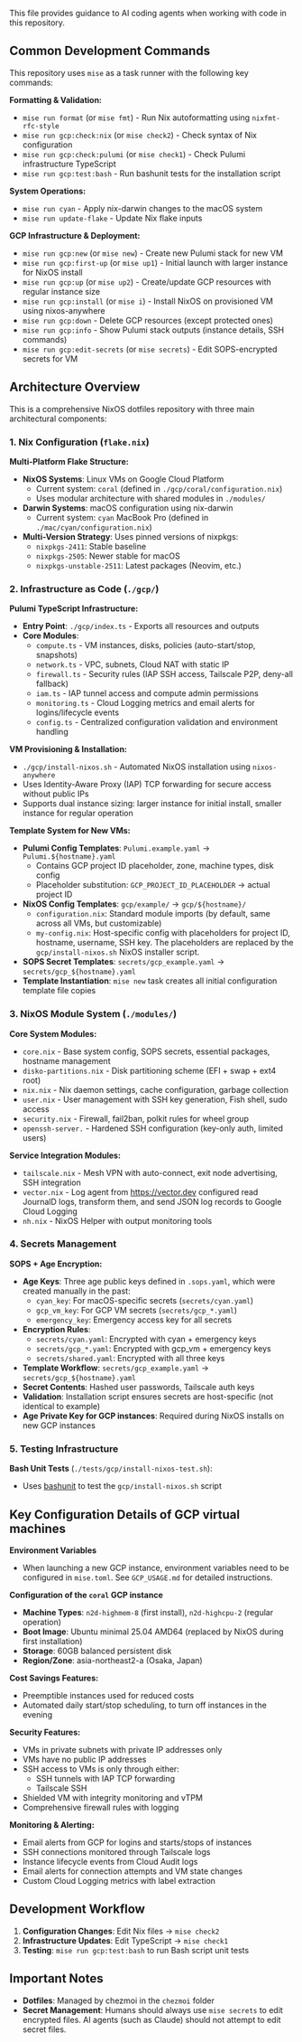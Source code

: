 This file provides guidance to AI coding agents when working with code in this repository.

## Common Development Commands

This repository uses `mise` as a task runner with the following key commands:

**Formatting & Validation:**
- `mise run format` (or `mise fmt`) - Run Nix autoformatting using `nixfmt-rfc-style`
- `mise run gcp:check:nix` (or `mise check2`) - Check syntax of Nix configuration
- `mise run gcp:check:pulumi` (or `mise check1`) - Check Pulumi infrastructure TypeScript
- `mise run gcp:test:bash` - Run bashunit tests for the installation script

**System Operations:**
- `mise run cyan` - Apply nix-darwin changes to the macOS system
- `mise run update-flake` - Update Nix flake inputs

**GCP Infrastructure & Deployment:**

- `mise run gcp:new` (or `mise new`) - Create new Pulumi stack for new VM
- `mise run gcp:first-up` (or `mise up1`) - Initial launch with larger instance for NixOS install
- `mise run gcp:up` (or `mise up2`) - Create/update GCP resources with regular instance size
- `mise run gcp:install` (or `mise i`) - Install NixOS on provisioned VM using nixos-anywhere
- `mise run gcp:down` - Delete GCP resources (except protected ones)
- `mise run gcp:info` - Show Pulumi stack outputs (instance details, SSH commands)
- `mise run gcp:edit-secrets` (or `mise secrets`) - Edit SOPS-encrypted secrets for VM

## Architecture Overview

This is a comprehensive NixOS dotfiles repository with three main architectural components:

### 1. Nix Configuration (`flake.nix`)

**Multi-Platform Flake Structure:**
- **NixOS Systems**: Linux VMs on Google Cloud Platform
  - Current system: `coral` (defined in `./gcp/coral/configuration.nix`)
  - Uses modular architecture with shared modules in `./modules/`
- **Darwin Systems**: macOS configuration using nix-darwin
  - Current system: `cyan` MacBook Pro (defined in `./mac/cyan/configuration.nix`)
- **Multi-Version Strategy**: Uses pinned versions of nixpkgs:
  - `nixpkgs-2411`: Stable baseline
  - `nixpkgs-2505`: Newer stable for macOS
  - `nixpkgs-unstable-2511`: Latest packages (Neovim, etc.)

### 2. Infrastructure as Code (`./gcp/`)

**Pulumi TypeScript Infrastructure:**
- **Entry Point**: `./gcp/index.ts` - Exports all resources and outputs
- **Core Modules**:
  - `compute.ts` - VM instances, disks, policies (auto-start/stop, snapshots)
  - `network.ts` - VPC, subnets, Cloud NAT with static IP
  - `firewall.ts` - Security rules (IAP SSH access, Tailscale P2P, deny-all fallback)
  - `iam.ts` - IAP tunnel access and compute admin permissions
  - `monitoring.ts` - Cloud Logging metrics and email alerts for logins/lifecycle events
  - `config.ts` - Centralized configuration validation and environment handling

**VM Provisioning & Installation:**
- `./gcp/install-nixos.sh` - Automated NixOS installation using `nixos-anywhere`
- Uses Identity-Aware Proxy (IAP) TCP forwarding for secure access without public IPs
- Supports dual instance sizing: larger instance for initial install, smaller instance for regular operation

**Template System for New VMs:**
- **Pulumi Config Templates**: `Pulumi.example.yaml` → `Pulumi.${hostname}.yaml`
  - Contains GCP project ID placeholder, zone, machine types, disk config
  - Placeholder substitution: `GCP_PROJECT_ID_PLACEHOLDER` → actual project ID
- **NixOS Config Templates**: `gcp/example/` → `gcp/${hostname}/`
  - `configuration.nix`: Standard module imports (by default, same across all VMs, but customizable)
  - `my-config.nix`: Host-specific config with placeholders for project ID, hostname, username, SSH key. The placeholders are replaced by the `gcp/install-nixos.sh` NixOS installer script.
- **SOPS Secret Templates**: `secrets/gcp_example.yaml` → `secrets/gcp_${hostname}.yaml`
- **Template Instantiation**: `mise new` task creates all initial configuration template file copies

### 3. NixOS Module System (`./modules/`)

**Core System Modules:**
- `core.nix` - Base system config, SOPS secrets, essential packages, hostname management
- `disko-partitions.nix` - Disk partitioning scheme (EFI + swap + ext4 root)
- `nix.nix` - Nix daemon settings, cache configuration, garbage collection
- `user.nix` - User management with SSH key generation, Fish shell, sudo access
- `security.nix` - Firewall, fail2ban, polkit rules for wheel group
- `openssh-server.` - Hardened SSH configuration (key-only auth, limited users)

**Service Integration Modules:**
- `tailscale.nix` - Mesh VPN with auto-connect, exit node advertising, SSH integration
- `vector.nix` - Log agent from https://vector.dev configured read JournalD logs, transform them, and send JSON log records to Google Cloud Logging
- `nh.nix` - NixOS Helper with output monitoring tools

### 4. Secrets Management

**SOPS + Age Encryption:**
- **Age Keys**: Three age public keys defined in `.sops.yaml`, which were created manually in the past:
  - `cyan_key`: For macOS-specific secrets (`secrets/cyan.yaml`)
  - `gcp_vm_key`: For GCP VM secrets (`secrets/gcp_*.yaml`)
  - `emergency_key`: Emergency access key for all secrets
- **Encryption Rules**:
  - `secrets/cyan.yaml`: Encrypted with cyan + emergency keys
  - `secrets/gcp_*.yaml`: Encrypted with gcp_vm + emergency keys
  - `secrets/shared.yaml`: Encrypted with all three keys
- **Template Workflow**: `secrets/gcp_example.yaml` → `secrets/gcp_${hostname}.yaml`
- **Secret Contents**: Hashed user passwords, Tailscale auth keys
- **Validation**: Installation script ensures secrets are host-specific (not identical to example)
- **Age Private Key for GCP instances**: Required during NixOS installs on new GCP instances

### 5. Testing Infrastructure

**Bash Unit Tests** (`./tests/gcp/install-nixos-test.sh`):
- Uses [bashunit](https://bashunit.typeddevs.com) to test the `gcp/install-nixos.sh` script

## Key Configuration Details of GCP virtual machines

**Environment Variables**
- When launching a new GCP instance, environment variables need to be configured in `mise.toml`. See `GCP_USAGE.md` for detailed instructions.

**Configuration of the `coral` GCP instance**
- **Machine Types**: `n2d-highmem-8` (first install), `n2d-highcpu-2` (regular operation)
- **Boot Image**: Ubuntu minimal 25.04 AMD64 (replaced by NixOS during first installation)
- **Storage**: 60GB balanced persistent disk
- **Region/Zone**: asia-northeast2-a (Osaka, Japan)

**Cost Savings Features:**
- Preemptible instances used for reduced costs
- Automated daily start/stop scheduling, to turn off instances in the evening

**Security Features:**
- VMs in private subnets with private IP addresses only
- VMs have no public IP addresses
- SSH access to VMs is only through either:
    - SSH tunnels with IAP TCP forwarding
    - Tailscale SSH
- Shielded VM with integrity monitoring and vTPM
- Comprehensive firewall rules with logging

**Monitoring & Alerting:**
- Email alerts from GCP for logins and starts/stops of instances
- SSH connections monitored through Tailscale logs
- Instance lifecycle events from Cloud Audit logs
- Email alerts for connection attempts and VM state changes
- Custom Cloud Logging metrics with label extraction

## Development Workflow

1. **Configuration Changes**: Edit Nix files → `mise check2`
2. **Infrastructure Updates**: Edit TypeScript → `mise check1`
3. **Testing**: `mise run gcp:test:bash` to run Bash script unit tests

## Important Notes

- **Dotfiles**: Managed by chezmoi in the `chezmoi` folder
- **Secret Management**: Humans should always use `mise secrets` to edit encrypted files. AI agents (such as Claude) should not attempt to edit secret files.
